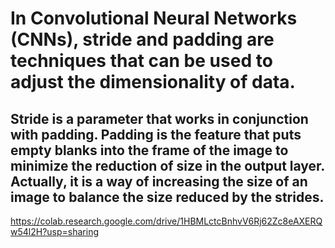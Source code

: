 # In Convolutional Neural Networks (CNNs), stride and padding are techniques that can be used to adjust the dimensionality of data.

## Stride is a parameter that works in conjunction with padding. Padding is the feature that puts empty blanks into the frame of the image to minimize the reduction of size in the output layer. Actually, it is a way of increasing the size of an image to balance the size reduced by the strides.

https://colab.research.google.com/drive/1HBMLctcBnhvV6Rj62Zc8eAXERQw54l2H?usp=sharing
